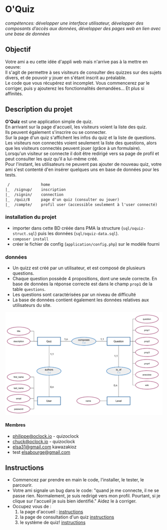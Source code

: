 # O'Quiz
*compétences: développer une interface utilisateur, développer des composants d’accès aux données, développer des pages web en lien avec une base de données*

## Objectif
Votre ami a eu cette idée d'appli web mais n'arrive pas à la mettre en oeuvre:  
Il s'agit de permettre à ses visiteurs de consulter des quizzes sur des sujets divers, et de pouvoir y jouer en s'étant inscrit au préalable.  
Le code que vous récupérez est incomplet. Vous commencerez par le corriger, puis y ajouterez les fonctionnalités demandées... Et plus si affinités.

## Description du projet
**O'Quiz** est une application simple de quiz.  
En arrivant sur la page d'accueil, les visiteurs voient la liste des quiz.  
Ils peuvent également s'inscrire ou se connecter.  
Sur la page d'un quiz s'affichent les infos du quiz et la liste de questions.  
Les visiteurs non connectés voient seulement la liste des questions, alors que les visiteurs connectés peuvent jouer (grâce à un formulaire).  
Lorsqu'un visiteur se connecte il doit être redirigé vers sa page de profil et peut consulter les quiz qu'il a lui-même créé.  
Pour l'instant, les utilisateurs ne peuvent pas ajouter de nouveau quiz, votre ami s'est contenté d'en insérer quelques uns en base de données pour les tests.  

```
 /              home
|_  /signup/    inscription
|_  /signin/    connection
|_  /quiz/8     page d'un quiz (consulter ou jouer)
|_  /compte/    profil user (accessible seulement à l'user connecté)
```

### installation du projet
* importer dans cette BD créée dans PMA la structure (`sql/oquiz-struct.sql`) puis les données (`sql/oquiz-data.sql`).
* `composer install`
* créer le fichier de config (`application/config.php`) sur le modèle fourni


### données
* Un quizz est créé par un utilisateur, et est composé de plusieurs questions.
* Chaque question possède 4 propositions, dont une seule correcte. En base de données la réponse correcte est dans le champ `prop1` de la table `questions`.  
* Les questions sont caractérisées par un niveau de difficulté
* La base de données contient également les données relatives aux utilisateurs du site.

![MCD O'Quiz](docs/img/mcd-oquiz.png)

#### Membres
* philippe@oclock.io - quizoclock
* chuck@oclock.io - quizoclock
* elsa31@gmail.com kawazakioz
* test elsabourge@gmail.com

## Instructions
* Commencez par prendre en main le code, l'installer, le tester, le parcourir.
* Votre ami signale un bug dans le code: "quand je me connecte, il ne se passe rien. Normalement, je suis redirigé vers mon profil. Pourtant, si je clique sur l'accueil je suis bien identifié." Aidez le à corriger.
* Occupez vous de :
  1. la page d'accueil : [instructions](docs/page-accueil.md)
  2. la page de consultation d'un quiz [instructions](docs/quiz-consulter.md)
  3. le système de quiz! [instructions](docs/quiz-jeu.md)
